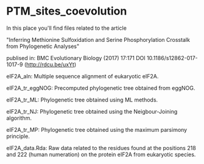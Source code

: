 # PTM_sites_coevolution

In this place you'll find files related to the article 

"Inferring Methionine Sulfoxidation and Serine Phosphorylation Crosstalk from Phylogenetic Analyses"

publised in: BMC Evolutionary Biology (2017) 17:171 DOI 10.1186/s12862-017-1017-9 (http://rdcu.be/uxYt)

eIF2A_aln: Multiple sequence alignment of eukaryotic eIF2A.

eIF2A_tr_eggNOG: Precomputed phylogenetic tree obtained from eggNOG.

eIF2A_tr_ML: Phylogenetic tree obtained using ML methods.

eIF2A_tr_NJ: Phylogenetic tree obtained using the Neigbour-Joining algorithm.

eIF2A_tr_MP: Phylogenetic tree obtained using the maximum parsimony principle. 

eIF2A_data.Rda: Raw data related to the residues found at the positions 218 and 222 (human numeration) on the protein eIF2A from eukaryotic species.
